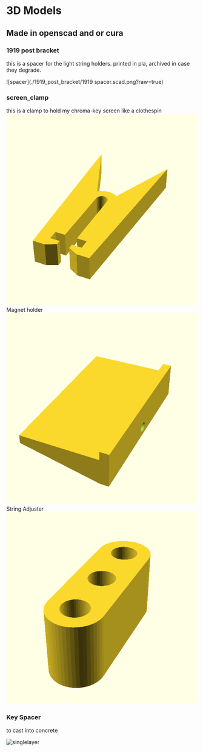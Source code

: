 # 3D Models 

## Made in openscad and or cura

### 1919 post bracket
this is a spacer for the light string holders.  printed in pla, archived in case they degrade.

![spacer](./1919_post_bracket/1919 spacer.scad.png?raw=true)


### screen_clamp
this is a clamp to hold my chroma-key screen like a clothespin
![clothespin](./screen_clamp/scren_clamp.scad.png?raw=true)
Magnet holder
![clothespin](./screen_clamp/mag_mount.scad.png?raw=true)
String Adjuster
![tent_slack](./screen_clamp/string_adj.scad.png?raw=true)


### Key Spacer
to cast into concrete

![singlelayer](./counter_psacer/kegspacer.scad.png?raw=true) 
